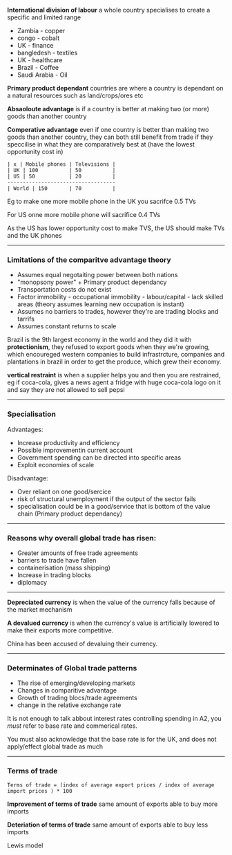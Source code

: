 **International division of labour** a whole country specialises to create a specific and limited range

- Zambia - copper
- congo - cobalt
- UK - finance
- bangledesh - textiles
- UK - healthcare
- Brazil - Coffee
- Saudi Arabia - Oil

**Primary product dependant** countries are where a country is dependant on a natural resources such as land/crops/ores etc

**Absaoloute advantage** is if a country is better at making two (or more) goods than another country

**Comperative advantage** even if one country is better than making two goods than another country, they can both still benefit from trade if they speccilise in what they are comparatively best at (have the lowest opportunity cost in)

```
| x | Mobile phones | Televisions |
| UK | 100          | 50          |
| US | 50           | 20          |
-----------------------------------
| World | 150       | 70          | 
```

Eg to make one more mobile phone in the UK you sacrifce 0.5 TVs

For US onne more mobile phone will sacrifice 0.4 TVs

As the US has lower opportunity cost to make TVS, the US should make TVs and the UK phones

---

### Limitations of the comparitve advantage theory

- Assumes equal negotaiting power between both nations
- "monopsony power" + Primary product dependancy
- Transportation costs do not exist
- Factor immobility - occupational immobility  - labour/capital - lack skilled areas (theory assumes learning new occupation is instant)
- Assumes no barriers to trades, however they're are trading blocks and tarrifs
- Assumes constant returns to scale


Brazil is the 9th largest economy in the world and they did it with **protectionism**, they refused to export goods when they we're growing, which encoureged western companies to build infrastrcture, companies and plantations in brazil in order to get the produce, which grew their economy.

**vertical restraint** is when a supplier helps you and then you are restrained, eg if coca-cola, gives a news agent a fridge with huge coca-cola logo on it and say they are not allowed to sell pepsi

---

### Specialisation

Advantages:
- Increase productivity and efficiency
- Possible improvementin current account
- Government spending can be directed into specific areas
- Exploit economies of scale

Disadvantage:
- Over reliant on one good/sercice
- risk of structural unemployment if the output of the sector fails
- specialisation could be in a good/service that is bottom of the value chain (Primary product dependancy)

---

### Reasons why overall global trade has risen:

- Greater amounts of free trade agreements
- barriers to trade have fallen
- containerisation (mass shipping)
- Increase in trading blocks
- diplomacy

---

**Depreciated currency** is when the value of the currency falls because of the market mechanism

**A devalued currency** is when the currency's value is artificially lowered to make their exports more competitive.

China has been accused of devaluing their currency.

---

### Determinates of Global trade patterns

- The rise of emerging/developing markets
- Changes in comparitive advantage
- Growth of trading blocs/trade agreements 
- change in the relative exchange rate

It is not enough to talk abbout interest rates controlling spending in A2, you *must* refer to base rate and commerical rates.

You must also acknowledge that the base rate is for the UK, and does not apply/effect global trade as much

---

### Terms of trade

`Terms of trade = (index of average export prices / index of average import prices ) * 100`

**Improvement of terms of trade** same amount of exports able to buy more imports

**Deteriation of terms of trade** same amount of exports able to buy less imports

Lewis model